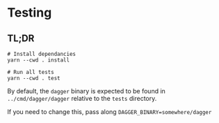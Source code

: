 # Testing

## TL;DR

```
# Install dependancies
yarn --cwd . install

# Run all tests
yarn --cwd . test
```

By default, the `dagger` binary is expected to be found in `../cmd/dagger/dagger` relative to the `tests` directory.

If you need to change this, pass along `DAGGER_BINARY=somewhere/dagger`

